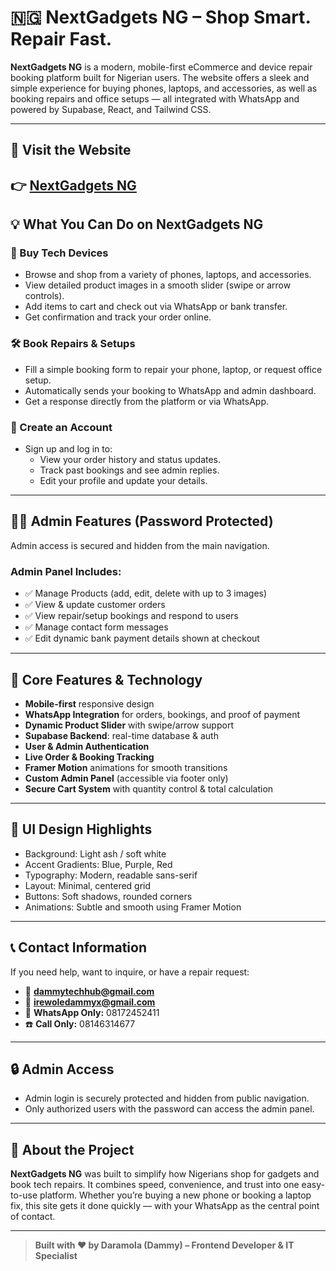 # 🇳🇬 NextGadgets NG – Shop Smart. Repair Fast.

**NextGadgets NG** is a modern, mobile-first eCommerce and device repair booking platform built for Nigerian users. The website offers a sleek and simple experience for buying phones, laptops, and accessories, as well as booking repairs and office setups — all integrated with WhatsApp and powered by Supabase, React, and Tailwind CSS.

---

## 🔗 Visit the Website

👉 [NextGadgets NG](https://dammydx.github.io/NextGadgets/) 
---

## 💡 What You Can Do on NextGadgets NG

### 🛒 Buy Tech Devices
- Browse and shop from a variety of phones, laptops, and accessories.
- View detailed product images in a smooth slider (swipe or arrow controls).
- Add items to cart and check out via WhatsApp or bank transfer.
- Get confirmation and track your order online.

### 🛠️ Book Repairs & Setups
- Fill a simple booking form to repair your phone, laptop, or request office setup.
- Automatically sends your booking to WhatsApp and admin dashboard.
- Get a response directly from the platform or via WhatsApp.

### 🔐 Create an Account
- Sign up and log in to:
  - View your order history and status updates.
  - Track past bookings and see admin replies.
  - Edit your profile and update your details.

---

## 🧑‍💼 Admin Features (Password Protected)
Admin access is secured and hidden from the main navigation.

### Admin Panel Includes:
- ✅ Manage Products (add, edit, delete with up to 3 images)
- ✅ View & update customer orders
- ✅ View repair/setup bookings and respond to users
- ✅ Manage contact form messages
- ✅ Edit dynamic bank payment details shown at checkout

---

## 📱 Core Features & Technology

- **Mobile-first** responsive design
- **WhatsApp Integration** for orders, bookings, and proof of payment
- **Dynamic Product Slider** with swipe/arrow support
- **Supabase Backend**: real-time database & auth
- **User & Admin Authentication**
- **Live Order & Booking Tracking**
- **Framer Motion** animations for smooth transitions
- **Custom Admin Panel** (accessible via footer only)
- **Secure Cart System** with quantity control & total calculation

---

## 🎨 UI Design Highlights

- Background: Light ash / soft white
- Accent Gradients: Blue, Purple, Red
- Typography: Modern, readable sans-serif
- Layout: Minimal, centered grid
- Buttons: Soft shadows, rounded corners
- Animations: Subtle and smooth using Framer Motion

---

## 📞 Contact Information

If you need help, want to inquire, or have a repair request:

- 📧 **dammytechhub@gmail.com**
- 📧 **irewoledammyx@gmail.com**
- 📱 **WhatsApp Only:** 08172452411
- ☎️ **Call Only:** 08146314677

---

## 🔒 Admin Access

- Admin login is securely protected and hidden from public navigation.
- Only authorized users with the password can access the admin panel.

---

## 🧾 About the Project

**NextGadgets NG** was built to simplify how Nigerians shop for gadgets and book tech repairs. It combines speed, convenience, and trust into one easy-to-use platform. Whether you’re buying a new phone or booking a laptop fix, this site gets it done quickly — with your WhatsApp as the central point of contact.

---

> **Built with ❤️ by Daramola (Dammy) – Frontend Developer & IT Specialist**
